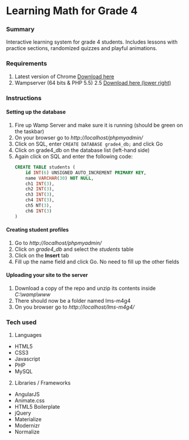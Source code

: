 # Learning Math for Grade 4

### Summary
Interactive learning system for grade 4 students. Includes lessons with practice sections, randomized quizzes and playful animations.

### Requirements
1. Latest version of Chrome [Download here](https://www.google.com/chrome/browser/desktop/index.html)
2. Wampserver (64 bits & PHP 5.5) 2.5 [Download here (lower right)](http://www.wampserver.com/en/#download-wrapper)

### Instructions

#### Setting up the database
1. Fire up Wamp Server and make sure it is running (should be green on the taskbar)
2. On your browser go to *http://localhost/phpmyadmin/*
3. Click on SQL, enter `CREATE DATABASE grade4_db;` and click Go
4. Click on grade4_db on the database list (left-hand side)
5. Again click on SQL and enter the following code:
    ```sql 
    CREATE TABLE students (
	    id INT(6) UNSIGNED AUTO_INCREMENT PRIMARY KEY,
	    name VARCHAR(30) NOT NULL,
	    ch1 INT(3),
	    ch2 INT(3),
	    ch3 INT(3),
	    ch4 INT(3),
	    ch5 NT(3),
	    ch6 INT(3)
    )
    ```
    
#### Creating student profiles
1. Go to *http://localhost/phpmyadmin/*
2. Click on *grade4_db* and select the *students* table
3. Click on the **Insert** tab
4. Fill up the name field and click Go. No need to fill up the other fields

#### Uploading your site to the server
1. Download a copy of the repo and unzip its contents inside *C:\wamp\www*
2. There should now be a folder named lms-m4g4
3. On you browser go to *http://localhost/lms-m4g4/*

### Tech used
1. Languages
  * HTML5
  * CSS3
  * Javascript
  * PHP
  * MySQL
2. Libraries / Frameworks
  * AngularJS
  * Animate.css
  * HTML5 Boilerplate
  * jQuery
  * Materialize
  * Modernizr
  * Normalize
